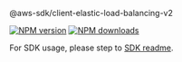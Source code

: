 @aws-sdk/client-elastic-load-balancing-v2

[![NPM version](https://img.shields.io/npm/v/@aws-sdk/client-elastic-load-balancing-v2/rc.svg)](https://www.npmjs.com/package/@aws-sdk/client-elastic-load-balancing-v2)
[![NPM downloads](https://img.shields.io/npm/dm/@aws-sdk/client-elastic-load-balancing-v2.svg)](https://www.npmjs.com/package/@aws-sdk/client-elastic-load-balancing-v2)

For SDK usage, please step to [SDK readme](https://github.com/aws/aws-sdk-js-v3).
